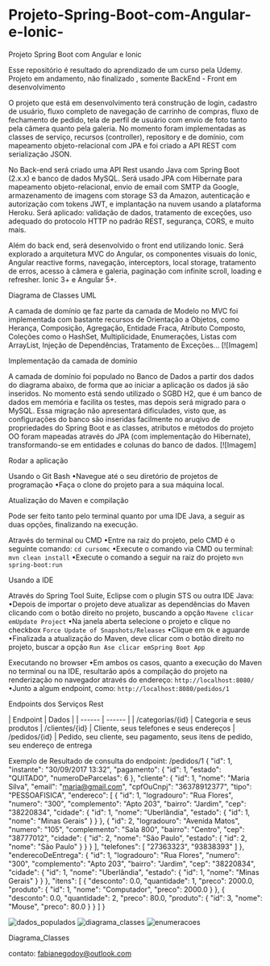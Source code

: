 # Projeto-Spring-Boot-com-Angular-e-Ionic-
Projeto Spring Boot com Angular e Ionic


Esse repositório é resultado do aprendizado de um curso pela Udemy. Projeto em andamento, não finalizado , somente BackEnd - Front em desenvolvimento

O projeto que está em desenvolvimento terá construção de login, cadastro de usuário, fluxo completo de navegação de carrinho de compras, fluxo de fechamento de pedido, tela de perfil de usuário com envio de foto tanto pela câmera quanto pela galeria. No momento foram implementadas as classes de serviço, recursos (controller), repository e de domínio, com mapeamento objeto-relacional com JPA e foi criado a API REST com serialização JSON.

No Back-end será criado uma API Rest usando Java com Spring Boot (2.x.x) e banco de dados MySQL. Será usado JPA com Hibernate para mapeamento objeto-relacional, envio de email com SMTP da Google, armazenamento de imagens com storage S3 da Amazon, autenticação e autorização com tokens JWT, e implantação na nuvem usando a plataforma Heroku. Será aplicado: validação de dados, tratamento de exceções, uso adequado do protocolo HTTP no padrão REST, segurança, CORS, e muito mais.

Além do back end, será desenvolvido o front end utilizando Ionic. Será explorado a arquitetura MVC do Angular, os componentes visuais do Ionic, Angular reactive forms, navegação, interceptors, local storage, tratamento de erros, acesso à câmera e galeria, paginação com infinite scroll, loading e refresher. Ionic 3+ e Angular 5+.

Diagrama de Classes UML

A camada de domínio qe faz parte da camada de Modelo no MVC foi implementada com bastante recursos de Orientação a Objetos, como Herança, Composição, Agregação, Entidade Fraca, Atributo Composto, Coleções como o HashSet, Multiplicidade, Enumerações, Listas com ArrayList, Injeção de Dependências, Tratamento de Exceções... [![Imagem]

Implementação da camada de domínio

A camada de domínio foi populado no Banco de Dados a partir dos dados do diagrama abaixo, de forma que ao iniciar a aplicação os dados já são inseridos. No momento está sendo utilizado o SGBD H2, que é um banco de dados em memória e facilita os testes, mas depois será migrado para o MySQL. Essa migração não apresentará dificulades, visto que, as configurações do banco são inseridas facilmente no aruqivo de propriedades do Spring Boot e as classes, atributos e métodos do projeto OO foram mapeadas através do JPA (com implementação do Hibernate), transformando-se em entidades e colunas do banco de dados. [![Imagem]

Rodar a aplicação

Usando o Git Bash
•Navegue até o seu diretório de projetos de programação
•Faça o clone do projeto para a sua máquina local.

Atualização do Maven e compilação

Pode ser feito tanto pelo terminal quanto por uma IDE Java, a seguir as duas opções, finalizando na execução.

Através do terminal ou CMD
•Entre na raiz do projeto, pelo CMD é o seguinte comando: `cd cursomc`
•Execute o comando via CMD ou terminal: `mvn clean install`
•Execute o comando a seguir na raiz do projeto `mvn spring-boot:run`

Usando a IDE

Através do Spring Tool Suite, Eclipse com o plugin STS ou outra IDE Java:
•Depois de importar o projeto deve atualizar as dependências do Maven clicando com o botão direito no projeto, buscando a opção `Mavene clicar emUpdate Project`
•Na janela aberta selecione o projeto e clique no checkbox `Force Update of Snapshots/Releases` 
•Clique em `Ok` e aguarde
•Finalizada a atualização do Maven, deve clicar com o botão direito no projeto, buscar a opção `Run Ase clicar emSpring Boot App`

Executando no browser
•Em ambos os casos, quanto a execução do Maven no terminal ou na IDE, resultarão após a compilação do projeto na renderização no navegador através do endereço: `http://localhost:8080/` 
•Junto a algum endpoint, como: `http://localhost:8080/pedidos/1`

Endpoints dos Serviços Rest

| Endpoint | Dados | | ------ | ------ | | /categorias/{id} | Categoria e seus produtos | /clientes/{id} | Cliente, seus telefones e seus endereços | /pedidos/{id} | Pedido, seu cliente, seu pagamento, seus itens de pedido, seu endereço de entrega

Exemplo de Resultado de consulta do endpoint: /pedidos/1
{
  "id": 1,
  "instante": "30/09/2017 13:32",
  "pagamento": {
    "id": 1,
    "estado": "QUITADO",
    "numeroDeParcelas": 6
  },
  "cliente": {
    "id": 1,
    "nome": "Maria Silva",
    "email": "maria@gmail.com",
    "cpfOuCnpj": "36378912377",
    "tipo": "PESSOAFISICA",
    "endereco": [
      {
        "id": 1,
        "logradouro": "Rua Flores",
        "numero": "300",
        "complemento": "Apto 203",
        "bairro": "Jardim",
        "cep": "38220834",
        "cidade": {
          "id": 1,
          "nome": "Uberlândia",
          "estado": {
            "id": 1,
            "nome": "Minas Gerais"
          }
        }
      },
      {
        "id": 2,
        "logradouro": "Avenida Matos",
        "numero": "105",
        "complemento": "Sala 800",
        "bairro": "Centro",
        "cep": "38777012",
        "cidade": {
          "id": 2,
          "nome": "São Paulo",
          "estado": {
            "id": 2,
            "nome": "São Paulo"
          }
        }
      }
    ],
    "telefones": [
      "27363323",
      "93838393"
    ]
  },
  "enderecoDeEntrega": {
    "id": 1,
    "logradouro": "Rua Flores",
    "numero": "300",
    "complemento": "Apto 203",
    "bairro": "Jardim",
    "cep": "38220834",
    "cidade": {
      "id": 1,
      "nome": "Uberlândia",
      "estado": {
        "id": 1,
        "nome": "Minas Gerais"
      }
    }
  },
  "itens": [
    {
      "desconto": 0.0,
      "quantidade": 1,
      "preco": 2000.0,
      "produto": {
        "id": 1,
        "nome": "Computador",
        "preco": 2000.0
      }
    },
    {
      "desconto": 0.0,
      "quantidade": 2,
      "preco": 80.0,
      "produto": {
        "id": 3,
        "nome": "Mouse",
        "preco": 80.0
      }
    }
  ]
}



![dados_populados](https://user-images.githubusercontent.com/86478813/126151505-1b0ae4bc-736b-49e3-8dd0-9e29b4ad7cbe.png)
![diagrama_classes](https://user-images.githubusercontent.com/86478813/126151525-c1d41680-d9ec-4c52-b34a-cba2f8baa782.png)
![enumeracoes](https://user-images.githubusercontent.com/86478813/126151539-ab3b8694-a129-48eb-a351-ac301a119e51.png)

Diagrama_Classes 

contato: fabianegodoy@outlook.com

